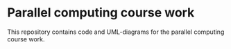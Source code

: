 # Parallel computing course work

This repository contains code and UML-diagrams for the parallel computing course work.
